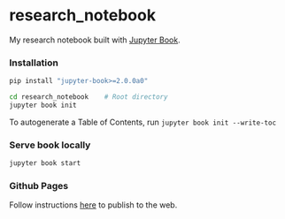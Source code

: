 # research_notebook
My research notebook built with [Jupyter Book](https://next.jupyterbook.org/). 

### Installation

```bash
pip install "jupyter-book>=2.0.0a0"
```

```bash
cd research_notebook    # Root directory
jupyter book init
```

To autogenerate a Table of Contents, run `jupyter book init --write-toc`

### Serve book locally
```bash
jupyter book start
```

### Github Pages

Follow instructions [here](https://next.jupyterbook.org/start/publish) to publish to the web.
